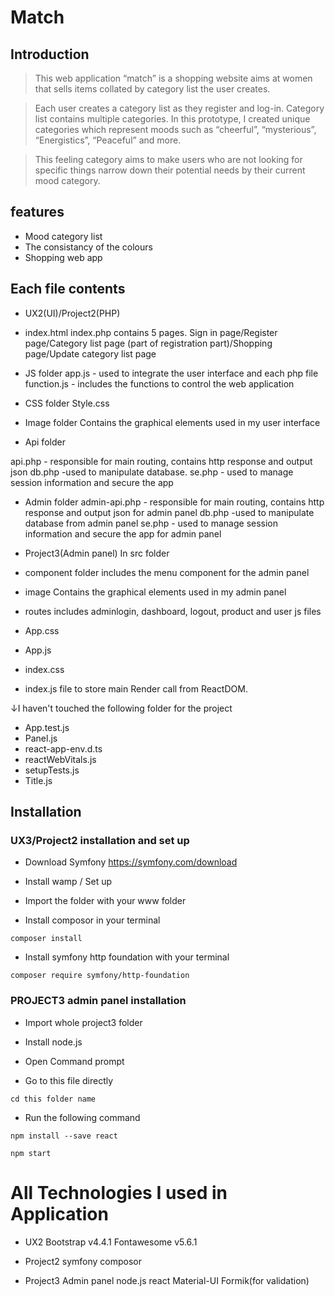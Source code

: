 # Match 

## Introduction 

>This web application “match” is a shopping website aims at women that sells items collated by category list the user creates. 

>Each user creates a category list as they register and log-in. Category list contains multiple categories. In this prototype, I created unique categories which represent moods such as “cheerful”, “mysterious”, “Energistics”, “Peaceful” and more. 

>This feeling category aims to make users who are not looking for specific things narrow down their potential needs by their current mood category.  

## features

- Mood category list
- The consistancy of the colours
- Shopping web app


## Each file contents

* UX2(UI)/Project2(PHP)

- index.html 
    index.php contains 5 pages. 
    Sign in page/Register page/Category list page (part of registration part)/Shopping page/Update category list page 


- JS folder 
app.js - used to integrate the user interface and each php file 
function.js - includes the functions to control the web application  

 

- CSS folder 
Style.css  

 

- Image folder 
Contains the graphical elements used in my user interface 

 

- Api folder 

api.php  - responsible for main routing, contains http response and output json 
db.php -used to manipulate database. 
se.php - used to manage session information and secure the app 


- Admin folder 
admin-api.php - responsible for main routing, contains http response and output json for admin panel
db.php -used to manipulate database from admin panel 
se.php - used to manage session information and secure the app for admin panel 


* Project3(Admin panel)
In src folder 
 
- component folder
includes the menu component for the admin panel

- image
Contains the graphical elements used in my admin panel

- routes
includes adminlogin, dashboard, logout, product and user js files 

- App.css

- App.js

- index.css

- index.js
file to store main Render call from ReactDOM.

↓I haven't touched the following folder for the project
- App.test.js
- Panel.js
- react-app-env.d.ts
- reactWebVitals.js
- setupTests.js
- Title.js


## Installation 

### UX3/Project2 installation and set up  

* Download Symfony
https://symfony.com/download 

* Install wamp / Set up

* Import the folder with your www folder

* Install composor in your terminal
```
composer install
```

*  Install symfony http foundation with your terminal 
```
composer require symfony/http-foundation
```

### PROJECT3 admin panel installation 

* Import whole project3 folder

* Install node.js

* Open Command prompt 

* Go to this file directly
```
cd this folder name
```

* Run the following command

```
npm install --save react
```

```
npm start 
```


# All Technologies I used in Application 

- UX2
Bootstrap v4.4.1
Fontawesome v5.6.1

- Project2 
symfony 
composor

- Project3 Admin panel
node.js
react
Material-UI
Formik(for validation)




 